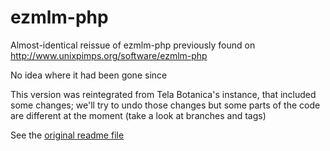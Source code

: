 # ezmlm-php
Almost-identical reissue of ezmlm-php previously found on http://www.unixpimps.org/software/ezmlm-php

No idea where it had been gone since

This version was reintegrated from Tela Botanica's instance, that included some
changes; we'll try to undo those changes but some parts of the code are
different at the moment (take a look at branches and tags)

See the [original readme file](README)